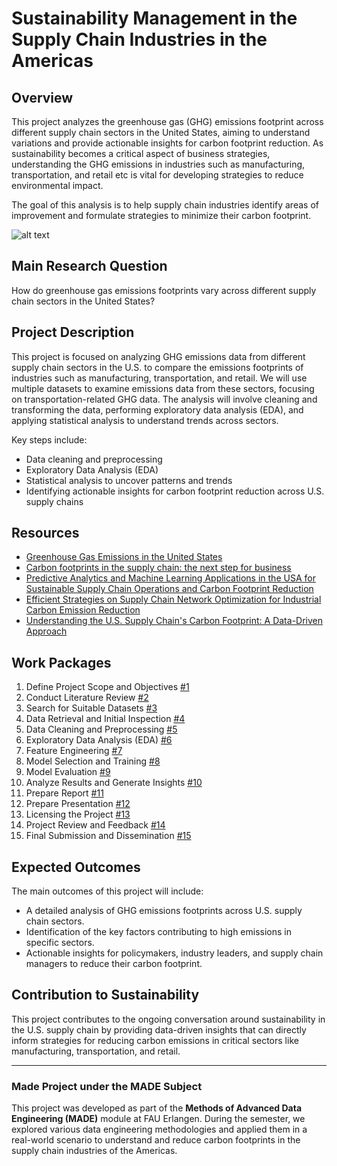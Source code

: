 # Sustainability Management in the Supply Chain Industries in the Americas

## Overview

This project analyzes the greenhouse gas (GHG) emissions footprint across different supply chain sectors in the United States, aiming to understand variations and provide actionable insights for carbon footprint reduction. As sustainability becomes a critical aspect of business strategies, understanding the GHG emissions in industries such as manufacturing, transportation, and retail etc is vital for developing strategies to reduce environmental impact.

The goal of this analysis is to help supply chain industries identify areas of improvement and formulate strategies to minimize their carbon footprint.

![alt text](<made-project/project/GHG Emission in US.png>)

## Main Research Question

How do greenhouse gas emissions footprints vary across different supply chain sectors in the United States?

## Project Description

This project is focused on analyzing GHG emissions data from different supply chain sectors in the U.S. to compare the emissions footprints of industries such as manufacturing, transportation, and retail. We will use multiple datasets to examine emissions data from these sectors, focusing on transportation-related GHG data. The analysis will involve cleaning and transforming the data, performing exploratory data analysis (EDA), and applying statistical analysis to understand trends across sectors.

Key steps include:
- Data cleaning and preprocessing
- Exploratory Data Analysis (EDA)
- Statistical analysis to uncover patterns and trends
- Identifying actionable insights for carbon footprint reduction across U.S. supply chains

## Resources

- [Greenhouse Gas Emissions in the United States](https://net0.com/blog/greenhouse-gas-emissions-in-the-united-states)
- [Carbon footprints in the supply chain: the next step for business](https://openknowledge.fao.org/server/api/core/bitstreams/a9d7fdd3-1699-4fd5-bd9e-e7f1aee9c781/content)
- [Predictive Analytics and Machine Learning Applications in the USA for Sustainable Supply Chain Operations and Carbon Footprint Reduction](https://www.researchgate.net/profile/Mahfuz-Alam-11/publication/382689843_Predictive_Analytics_and_Machine_Learning_Applications_in_the_USA_for_Sustainable_Supply_Chain_Operations_and_Carbon_Footprint_Reduction/links/66ab2fb74433ad480e8a15cb/Predictive-Analytics-and-Machine-Learning-Applications-in-the-USA-for-Sustainable-Supply-Chain-Operations-and-Carbon-Footprint-Reduction.pdf)
- [Efficient Strategies on Supply Chain Network Optimization for Industrial Carbon Emission Reduction](https://arxiv.org/abs/2404.16863)
- [Understanding the U.S. Supply Chain's Carbon Footprint: A Data-Driven Approach](https://www.sciencedirect.com/science/article/abs/pii/S0925527324000355)

## Work Packages

1. Define Project Scope and Objectives [#1](https://github.com/monikaits44/made-project/issues/1)
2. Conduct Literature Review [#2](https://github.com/monikaits44/made-project/issues/2)
3. Search for Suitable Datasets [#3](https://github.com/monikaits44/made-project/issues/3)
4. Data Retrieval and Initial Inspection [#4](https://github.com/monikaits44/made-project/issues/4)
5. Data Cleaning and Preprocessing [#5](https://github.com/monikaits44/made-project/issues/5)
6. Exploratory Data Analysis (EDA) [#6](https://github.com/monikaits44/made-project/issues/6)
7. Feature Engineering [#7](https://github.com/monikaits44/made-project/issues/7)
8. Model Selection and Training [#8](https://github.com/monikaits44/made-project/issues/8)
9. Model Evaluation [#9](https://github.com/monikaits44/made-project/issues/9)
10. Analyze Results and Generate Insights [#10](https://github.com/monikaits44/made-project/issues/10)
11. Prepare Report [#11](https://github.com/monikaits44/made-project/issues/11)
12. Prepare Presentation [#12](https://github.com/monikaits44/made-project/issues/12)
13. Licensing the Project [#13](https://github.com/monikaits44/made-project/issues/13)
14. Project Review and Feedback [#14](https://github.com/monikaits44/made-project/issues/14)
15. Final Submission and Dissemination [#15](https://github.com/monikaits44/made-project/issues/15)

## Expected Outcomes

The main outcomes of this project will include:
- A detailed analysis of GHG emissions footprints across U.S. supply chain sectors.
- Identification of the key factors contributing to high emissions in specific sectors.
- Actionable insights for policymakers, industry leaders, and supply chain managers to reduce their carbon footprint.

## Contribution to Sustainability

This project contributes to the ongoing conversation around sustainability in the U.S. supply chain by providing data-driven insights that can directly inform strategies for reducing carbon emissions in critical sectors like manufacturing, transportation, and retail.

---

### Made Project under the MADE Subject

This project was developed as part of the **Methods of Advanced Data Engineering (MADE)** module at FAU Erlangen. During the semester, we explored various data engineering methodologies and applied them in a real-world scenario to understand and reduce carbon footprints in the supply chain industries of the Americas.
